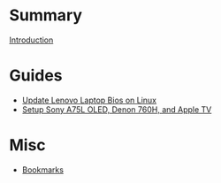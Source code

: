 # Summary

[Introduction](introduction.md)

# Guides

- [Update Lenovo Laptop Bios on Linux](guides/update_lenovo_bios_on_linux.md)
- [Setup Sony A75L OLED, Denon 760H, and Apple TV](guides/setup_sony_a75l_oled_denon_760h_and_apple_tv.md)

# Misc

- [Bookmarks](misc/bookmarks.md)
